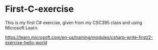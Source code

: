 # First-C-exercise

This is my first C# exercise, given from my CSC395 class and using Microsoft Learn.

https://learn.microsoft.com/en-us/training/modules/csharp-write-first/2-exercise-hello-world
